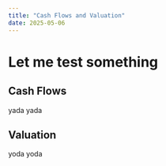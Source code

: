 ```yaml
---
title: "Cash Flows and Valuation"
date: 2025-05-06
---
```

# Let me test something

## Cash Flows
yada yada

## Valuation
yoda yoda
